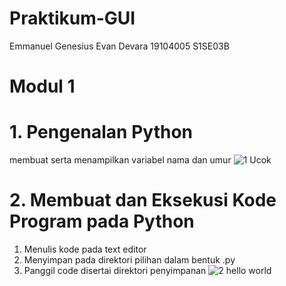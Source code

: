 # Praktikum-GUI
Emmanuel Genesius Evan Devara
19104005
S1SE03B

# Modul 1
# 1. Pengenalan Python
membuat serta menampilkan variabel nama dan umur
![1  Ucok](https://user-images.githubusercontent.com/72756374/115144986-ae424e00-a079-11eb-9a26-1c860a0ab6b7.png)
# 2. Membuat dan Eksekusi Kode Program pada Python
1. Menulis kode pada text editor
2. Menyimpan pada direktori pilihan dalam bentuk .py
3. Panggil code disertai direktori penyimpanan
![2  hello world](https://user-images.githubusercontent.com/72756374/115145278-f01fc400-a07a-11eb-911a-54c6b8462800.png)
